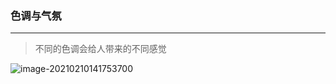 ### 色调与气氛

***

> 不同的色调会给人带来的不同感觉

![image-20210210141753700](C:\Users\86150\AppData\Roaming\Typora\typora-user-images\image-20210210141753700.png)